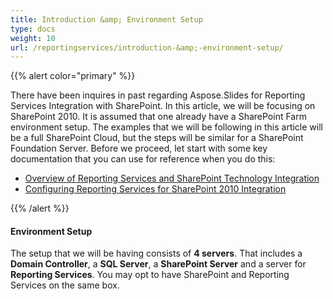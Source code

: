 ```yaml
---
title: Introduction &amp; Environment Setup
type: docs
weight: 10
url: /reportingservices/introduction-&amp;-environment-setup/
---
```


{{% alert color="primary" %}} 

There have been inquires in past regarding Aspose.Slides for Reporting Services Integration with SharePoint. In this article, we will be focusing on SharePoint 2010. It is assumed that one already have a SharePoint Farm environment setup. The examples that we will be following in this article will be a full SharePoint Cloud, but the steps will be similar for a SharePoint Foundation Server. Before we proceed, let start with some key documentation that you can use for reference when you do this: 

- [Overview of Reporting Services and SharePoint Technology Integration](https://docs.microsoft.com/en-us/previous-versions/sql/sql-server-2008-r2/bb326358(v=sql.105))  
- [Configuring Reporting Services for SharePoint 2010 Integration ](https://docs.microsoft.com/en-us/previous-versions/sql/)

{{% /alert %}} 
#### **Environment Setup**
The setup that we will be having consists of **4 servers**. That includes a **Domain Controller**, a **SQL Server**, a **SharePoint Server** and a server for **Reporting Services**. You may opt to have SharePoint and Reporting Services on the same box. 
